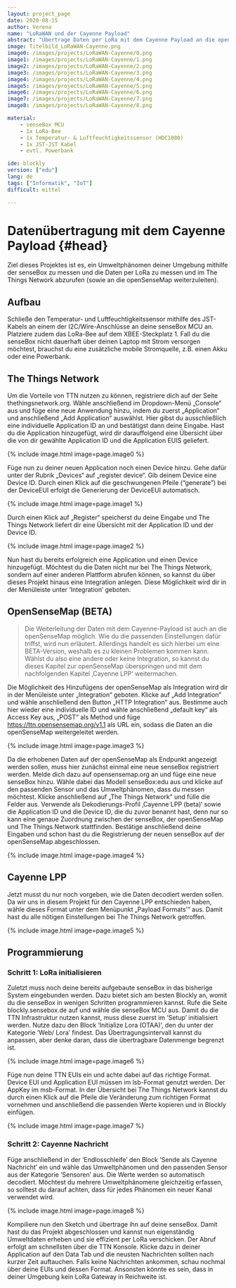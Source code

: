 ```yaml
---
layout: project_page  
date: 2020-08-15  
author: Verena
name: "LoRaWAN und der Cayenne Payload"
abstract: "Übertrage Daten per LoRa mit dem Cayenne Payload an die openSenseMap." 
image: Titelbild_LoRaWAN-Cayenne.png
image0: /images/projects/LoRaWAN-Cayenne/0.png
image1: /images/projects/LoRaWAN-Cayenne/1.png
image2: /images/projects/LoRaWAN-Cayenne/2.png
image3: /images/projects/LoRaWAN-Cayenne/3.png
image4: /images/projects/LoRaWAN-Cayenne/4.png
image5: /images/projects/LoRaWAN-Cayenne/5.png
image6: /images/projects/LoRaWAN-Cayenne/6.png
image7: /images/projects/LoRaWAN-Cayenne/7.png
image8: /images/projects/LoRaWAN-Cayenne/8.png

material: 
    - senseBox MCU 
    - 1x LoRa-Bee
    - 1x Temperatur- & Luftfeuchtigkeitssensor (HDC1080)
    - 1x JST-JST Kabel  
    - evtl. Powerbank

ide: blockly
version: ["edu"]    
lang: de 
tags: ["Informatik", "IoT"] 
difficult: mittel

---
```

# Datenübertragung mit dem Cayenne Payload {#head}
Ziel dieses Projektes ist es, ein Umweltphänomen deiner Umgebung mithilfe der senseBox zu messen und die Daten per LoRa zu messen und im The Things Network abzurufen (sowie an die openSenseMap weiterzuleiten).

## Aufbau
Schließe den Temperatur- und Luftfeuchtigkeitssensor mithilfe des JST-Kabels an einem der I2C/Wire-Anschlüsse an deine senseBox MCU an. Platziere zudem das LoRa-Bee auf dem XBEE-Steckplatz 1.  Fall du die senseBox nicht dauerhaft über deinen Laptop mit Strom versorgen möchtest, brauchst du eine zusätzliche mobile Stromquelle, z.B. einen Akku oder eine Powerbank. 

## The Things Network
Um die Vorteile von TTN nutzen zu können, registriere dich auf der Seite thethingsnetwork.org. Wähle anschließend im Dropdown-Menü „Console“ aus und füge eine neue Anwendung hinzu, indem du zuerst „Application“ und anschließend „Add Application“ auswählst. Hier gibst du ausschließlich eine individuelle Application ID an und bestätigst dann deine Eingabe. 
Hast du die Application hinzugefügt, wird dir darauffolgend eine Übersicht über die von dir gewählte Application ID und die Application EUIS geliefert.

{% include image.html image=page.image0 %}

Füge nun zu deiner neuen Application noch einen Device hinzu. Gehe dafür unter der Rubrik „Devices“ auf „register device“. Gib deinem Device eine Device ID. Durch einen Klick auf die geschwungenen Pfeile (“generate”) bei der DeviceEUI erfolgt die Generierung der DeviceEUI automatisch.

{% include image.html image=page.image1 %}

Durch einen Klick auf „Register“ speicherst du deine Eingabe und The Things Network liefert dir eine Übersicht mit der Application ID und der Device ID. 

{% include image.html image=page.image2 %}

Nun hast du bereits erfolgreich eine Application und einen Device hinzugefügt. Möchtest du die Daten nicht nur bei The Things Network, sondern auf einer anderen Plattform abrufen können, so kannst du über dieses Projekt hinaus eine Integration anlegen. Diese Möglichkeit wird dir in der Menüleiste unter ‘Integration’ geboten. 

## OpenSenseMap (BETA)

> Die Weiterleitung der Daten mit dem Cayenne-Payload ist auch an die openSenseMap möglich. Wie du die passenden Einstellungen dafür triffst, wird nun erläutert. Allerdings handelt es sich hierbei um eine BETA-Version, weshalb es zu kleinen Problemen kommen kann. Wählst du also eine andere oder keine Integration, so kannst du dieses Kapitel zur openSenseMap überspringen und mit dem nachfolgenden Kapitel ‚Cayenne LPP‘ weitermachen.

Die Möglichkeit des Hinzufügens der openSenseMap als Integration wird dir in der Menüleiste unter „Integration“ geboten. Klicke auf „Add Integration“ und wähle anschließend den Button „HTTP Integration“ aus. Bestimme auch hier wieder eine individuelle ID und wähle anschließend „default key“ als Access Key aus, „POST“ als Method und füge https://ttn.opensensemap.org/v1.1 als URL ein, sodass die Daten an die openSenseMap weitergeleitet werden. 

{% include image.html image=page.image3 %}

Da die erhobenen Daten auf der openSenseMap als Endpunkt angezeigt werden sollen, muss hier zunächst einmal eine neue senseBox registriert werden. Melde dich dazu auf opensensemap.org an und füge eine neue senseBox hinzu. Wähle dabei das Modell senseBox:edu aus und klicke auf den passenden Sensor und das Umweltphänomen, dass du messen möchtest. Klicke anschließend auf „The Things Network“ und fülle die Felder aus. Verwende als Dekodierungs-Profil ‚Cayenne LPP (beta)‘ sowie die Application ID und die Device ID, die du zuvor benannt hast, denn nur so kann eine genaue Zuordnung zwischen der senseBox, der openSenseMap und The Things Network stattfinden. 
Bestätige anschließend deine Eingaben und schon hast du die Registrierung der neuen senseBox auf der openSenseMap abgeschlossen.  

{% include image.html image=page.image4 %}

## Cayenne LPP

Jetzt musst du nur noch vorgeben, wie die Daten decodiert werden sollen. Da wir uns in diesem Projekt für den Cayenne LPP entschieden haben, wähle dieses Format unter dem Menüpunkt „Payload Formats’“ aus. Damit hast du alle nötigen Einstellungen bei The Things Network getroffen. 

{% include image.html image=page.image5 %}

## Programmierung 
### Schritt 1: LoRa initialisieren
Zuletzt muss noch deine bereits aufgebaute senseBox in das bisherige System eingebunden werden. Dazu bietet sich am besten Blockly an, womit du die senseBox in wenigen Schritten programmieren kannst. Rufe die Seite blockly.sensebox.de auf und wähle die senseBox MCU aus. Damit du die TTN Infrastruktur nutzen kannst, muss diese zuerst im ‘Setup’ initialisiert werden. Nutze dazu den Block ‘Initialize Lora (OTAA)’, den du unter der Kategorie ‘Web/ Lora’ findest. Das Übertragungsintervall kannst du anpassen, aber denke daran, dass die übertragbare Datenmenge begrenzt ist. 

{% include image.html image=page.image6 %}

Füge nun deine TTN EUIs ein und achte dabei auf das richtige Format. Device EUI und Application EUI müssen im lsb-Format genutzt werden. Der AppKey im msb-Format. In der Übersicht bei The Things Network kannst du durch einen Klick auf die Pfeile die Veränderung zum richtigen Format vornehmen und anschließend die passenden Werte kopieren und in Blockly einfügen.

{% include image.html image=page.image7 %}

### Schritt 2: Cayenne Nachricht

Füge anschließend in der ‘Endlosschleife’ den Block ‘Sende als Cayenne Nachricht’ ein und wähle das Umweltphänomen und den passenden Sensor aus der Kategorie ‘Sensoren’ aus. Die Werte werden so automatisch decodiert. Möchtest du mehrere Umweltphänomene gleichzeitig erfassen, so solltest du darauf achten, dass für jedes Phänomen ein neuer Kanal verwendet wird. 

{% include image.html image=page.image8 %}

Kompiliere nun den Sketch und übertrage ihn auf deine senseBox. Damit hast du das Projekt abgeschlossen und kannst nun eigenständig Umweltdaten erheben und sie effizient per LoRa verschicken. Der Abruf erfolgt am schnellsten über die TTN Konsole. Klicke dazu in deiner Application auf den Data Tab und die neusten Nachrichten sollten nach kurzer Zeit auftauchen. Falls keine Nachrichten ankommen, schau nochmal über deine EUIs und dessen Format. Ansonsten könnte es sein, dass in deiner Umgebung kein LoRa Gateway in Reichweite ist.